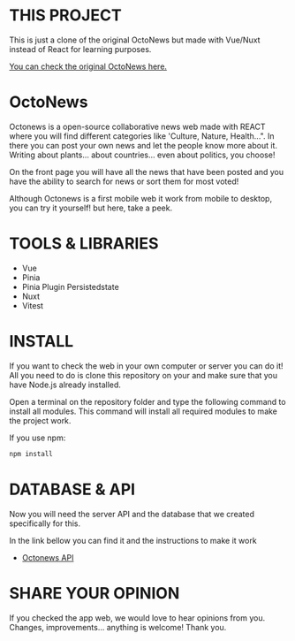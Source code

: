 # THIS PROJECT

This is just a clone of the original OctoNews but made with Vue/Nuxt instead of React for learning purposes.



[You can check the original OctoNews here.](https://github.com/ecollazodominguez/OctoNews "You can check the original OctoNews here.")

# OctoNews

Octonews is a open-source collaborative news web made with REACT where you will find different categories like 'Culture, Nature, Health...". In there you can post your own news and let the people know more about it. Writing about plants... about countries... even about politics, you choose!

On the front page you will have all the news that have been posted and you have the ability to search for news or sort them for most voted!

Although Octonews is a first mobile web it work from mobile to desktop, you can try it yourself! but here, take a peek.

# TOOLS & LIBRARIES

- Vue
- Pinia
- Pinia Plugin Persistedstate
- Nuxt
- Vitest

# INSTALL

If you want to check the web in your own computer or server you can do it!
All you need to do is clone this repository on your and make sure that you have Node.js already installed.

Open a terminal on the repository folder and type the following command to install all modules. This command will install all required modules to make the project work.

If you use npm:

```cmd
npm install
```

# DATABASE & API

Now you will need the server API and the database that we created specifically for this.

In the link bellow you can find it and the instructions to make it work

- [Octonews API](https://github.com/carmenpelaez/Octonews_API "Octonews API")

# SHARE YOUR OPINION

If you checked the app web, we would love to hear opinions from you. Changes, improvements... anything is welcome! Thank you.